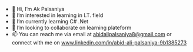 - 👋 Hi, I’m Ak Palsaniya
- 👀 I’m interested in learning in I.T. field 
- 🌱 I’m currently learning C# .Net
- 💞️ I’m looking to collaborate on learning plateform 
- 📫 You can reach me via email at abidalipalsaniya8@gmail.com or connect with me on www.linkedin.com/in/abid-ali-palsaniya-9b1385273


<!---
AkPalsaniya/AkPalsaniya is a ✨ special ✨ repository because its `README.md` (this file) appears on your GitHub profile.
You can click the Preview link to take a look at your changes.
--->
